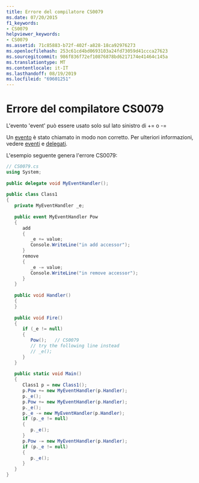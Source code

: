 ```yaml
---
title: Errore del compilatore CS0079
ms.date: 07/20/2015
f1_keywords:
- CS0079
helpviewer_keywords:
- CS0079
ms.assetid: 71c85883-b72f-402f-a828-18ca92976273
ms.openlocfilehash: 253c61cd4bd0693103a24fd73059d41ccca27623
ms.sourcegitcommit: 986f836f72ef10876878bd6217174e41464c145a
ms.translationtype: MT
ms.contentlocale: it-IT
ms.lasthandoff: 08/19/2019
ms.locfileid: "69601251"
---
```

# <a name="compiler-error-cs0079"></a>Errore del compilatore CS0079
L'evento 'event' può essere usato solo sul lato sinistro di += o -=  
  
 Un [evento](../language-reference/keywords/event.md) è stato chiamato in modo non corretto. Per ulteriori informazioni, vedere [eventi](../programming-guide/events/index.md) e [delegati](../programming-guide/delegates/index.md).  
  
 L'esempio seguente genera l'errore CS0079:  
  
```csharp  
// CS0079.cs  
using System;  
  
public delegate void MyEventHandler();  
  
public class Class1  
{  
   private MyEventHandler _e;  
  
   public event MyEventHandler Pow  
   {  
      add  
      {  
         _e += value;  
         Console.WriteLine("in add accessor");  
      }  
      remove  
      {  
         _e -= value;  
         Console.WriteLine("in remove accessor");  
      }  
   }  
  
   public void Handler()  
   {  
   }  
  
   public void Fire()  
   {  
      if (_e != null)  
      {  
         Pow();   // CS0079  
         // try the following line instead  
         // _e();  
      }  
   }  
  
   public static void Main()  
   {  
      Class1 p = new Class1();  
      p.Pow += new MyEventHandler(p.Handler);  
      p._e();  
      p.Pow += new MyEventHandler(p.Handler);  
      p._e();  
      p._e -= new MyEventHandler(p.Handler);  
      if (p._e != null)  
      {  
         p._e();  
      }  
      p.Pow -= new MyEventHandler(p.Handler);  
      if (p._e != null)  
      {  
         p._e();  
      }  
   }  
}  
```
